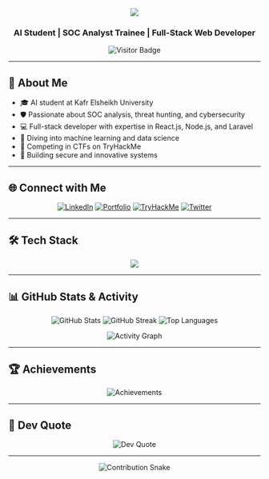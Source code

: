 <div align="center">
  <img src="https://readme-typing-svg.herokuapp.com?font=Righteous&size=35&duration=4000&pause=1000&color=FF6B6B&center=true&vCenter=true&width=500&height=70&lines=Hey+There!+👋;I'm+Essam+Abo+Elmgd!;AI+%26+Cybersecurity+Enthusiast" />
</div>

<h3 align="center">AI Student | SOC Analyst Trainee | Full-Stack Web Developer</h3>

<p align="center">
  <img src="https://visitor-badge.laobi.icu/badge?page_id=essamaboelmgd.essamaboelmgd" alt="Visitor Badge" />
</p>

---

## 🚀 About Me

- 🎓 AI student at Kafr Elsheikh University
- 🛡️ Passionate about SOC analysis, threat hunting, and cybersecurity
- 💻 Full-stack developer with expertise in React.js, Node.js, and Laravel
- 🧠 Diving into machine learning and data science
- 🧪 Competing in CTFs on TryHackMe
- 🌟 Building secure and innovative systems

---

## 🌐 Connect with Me

<p align="center">
  <a href="https://www.linkedin.com/in/.backends-abo-elmgd-130288245"><img src="https://img.shields.io/badge/LinkedIn-0077B5?style=for-the-badge&logo=linkedin&logoColor=white" alt="LinkedIn"></a>
  <a href="https://esamaboelmgd.github.io/portfolio/"><img src="https://img.shields.io/badge/Portfolio-000000?style=for-the-badge&logo=github&logoColor=white" alt="Portfolio"></a>
  <a href="https://tryhackme.com/p/EssamAboElmgd"><img src="https://img.shields.io/badge/TryHackMe-FF0000?style=for-the-badge&logo=tryhackme&logoColor=white" alt="TryHackMe"></a>
  <a href="https://twitter.com/"><img src="https://img.shields.io/badge/Twitter-1DA1F2?style=for-the-badge&logo=twitter&logoColor=white" alt="Twitter"></a>
</p>

---

## 🛠️ Tech Stack

<p align="center">
  <img src="https://skillicons.dev/icons?i=cpp,python,js,html,css,react,nodejs,laravel,bootstrap,kali,wireshark,burpsuite,metasploit,nmap,mysql,git,docker" />
</p>

---

## 📊 GitHub Stats & Activity

<p align="center">
  <img src="https://github-readme-stats.vercel.app/api?username=essamaboelmgd&theme=tokyonight&hide_border=true&show_icons=true" alt="GitHub Stats" />
  <img src="https://github-readme-streak-stats.herokuapp.com/?user=essamaboelmgd&theme=tokyonight&hide_border=true" alt="GitHub Streak" />
  <img src="https://github-readme-stats.vercel.app/api/top-langs/?username=essamaboelmgd&layout=compact&theme=tokyonight&hide_border=true" alt="Top Languages" />
</p>

<p align="center">
  <img src="https://github-readme-activity-graph.vercel.app/graph?username=essamaboelmgd&theme=tokyonight&hide_border=true" alt="Activity Graph" />
</p>

---

## 🏆 Achievements

<p align="center">
  <img src="https://github-profile-trophy.vercel.app/?username=essamaboelmgd&theme=radical&no-frame=true&margin-w=4" alt="Achievements" />
</p>

---

## 💬 Dev Quote

<p align="center">
  <img src="https://quotes-github-readme.vercel.app/api?type=horizontal&theme=tokyonight" alt="Dev Quote" />
</p>

---

<p align="center">
  <img src="https://raw.githubusercontent.com/essamaboelmgd/essamaboelmgd/output/github-contribution-grid-snake-dark.svg" alt="Contribution Snake" />
</p>